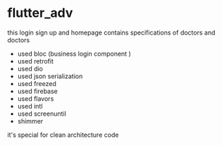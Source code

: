 # flutter_adv

this login sign up and homepage contains specifications of doctors and doctors

- used bloc (business login component )
- used retrofit
- used dio
- used json serialization
- used freezed
- used firebase
- used flavors
- used intl
- used screenuntil
- shimmer

it's special for clean architecture code
